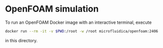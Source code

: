 # OpenFOAM simulation

To run an OpenFOAM Docker image with an interactive terminal, execute

```sh
docker run --rm -it -v $PWD:/root -w /root microfluidica/openfoam:2406
```

in this directory.
